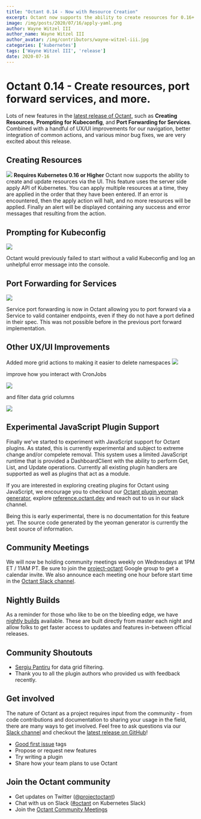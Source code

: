 ```yaml
---
title: "Octant 0.14 - Now with Resource Creation"
excerpt: Octant now supports the ability to create resources for 0.16+ Kubernetes clusters and more!
image: /img/posts/2020/07/16/apply-yaml.png
author: Wayne Witzel III
author_name: Wayne Witzel III
author_avatar: /img/contributors/wayne-witzel-iii.jpg
categories: ['kubernetes']
tags: ['Wayne Witzel III', 'release']
date: 2020-07-16
---
```

# Octant 0.14 - Create resources, port forward services, and more.

Lots of new features in the [latest release of Octant](https://github.com/vmware-tanzu/octant/releases/tag/v0.14.0),
such as **Creating Resources**, **Prompting for Kubeconfig**, and **Port Forwarding for Services**. Combined with a handful
of UX/UI improvements for our navigation, better integration of common actions, and various minor bug fixes, we are very
excited about this release.

## Creating Resources
![](/img/posts/2020/07/16/apply-yaml.png)
**Requires Kubernetes 0.16 or Higher** Octant now supports the ability to create and update resources via the UI. This feature uses the server side apply API of Kubernetes.
You can apply multiple resources at a time, they are applied in the order that they have been entered. If an error is encountered, then the apply action will halt, and no more resources will be applied.
 Finally an alert will be displayed containing any success and error messages that resulting from the action.

## Prompting for Kubeconfig
![](/img/posts/2020/07/16/no-kubeconfig.png)

Octant would previously failed to start without a valid Kubeconfig and log an unhelpful error message into the console.

## Port Forwarding for Services
![](/img/posts/2020/07/16/service-port-forward.png)

Service port forwarding is now in Octant allowing you to port forward via a Service to valid container endpoints, even if they do not have a port defined
in their spec. This was not possible before in the previous port forward implementation.

## Other UX/UI Improvements
Added more grid actions to making it easier to delete namespaces
![](/img/posts/2020/07/16/delete-namespace.png)

improve how you interact with CronJobs

![](/img/posts/2020/07/16/cronjob-actions.png)

and filter data grid columns

![](/img/posts/2020/07/16/table-filter.png)

## Experimental JavaScript Plugin Support

Finally we've started to experiment with JavaScript support for Octant plugins. As stated, this is currently experimental and subject to extreme change and/or compelete removal. This system
uses a limited JavaScript runtime that is provided a DashboardClient with the ability to perform Get, List, and Update operations. Currently all existing plugin handlers are supported as well
as plugins that act as a module.

If you are interested in exploring creating plugins for Octant using JavaScript, we encourage you to checkout our [Octant plugin yeoman generator](https://github.com/wwitzel3/generator-octant-plugin#readme),
explore [reference.octant.dev](https://reference.octant.dev) and reach out to us in our slack channel.

Being this is early experimental, there is no documentation for this feature yet. The source code generated by the yeoman generator is currently the best source of information.

## Community Meetings

We will now be holding community meetings weekly on Wednesdays at 1PM ET / 11AM PT. Be sure to join the [project-octant](https://groups.google.com/forum/#!forum/project-octant) Google group to get a calendar invite. We also announce each meeting one hour before start time in the [Octant Slack channel](https://kubernetes.slack.com/archives/CM37M9FCG).

## Nightly Builds

As a reminder for those who like to be on the bleeding edge, we have [nightly builds](https://console.cloud.google.com/storage/browser/octant-nightlies) available. These are built directly from master each night and allow folks to get faster access to updates and features in-between official releases.

## Community Shoutouts
- [Sergiu Pantiru](https://github.com/sergiupantiru) for data grid filtering.
- Thank you to all the plugin authors who provided us with feedback recently.

## Get involved

The nature of Octant as a project requires input from the community - from code contributions and documentation to sharing your usage in the field, there are many ways to get involved.
Feel free to ask questions via our [Slack channel](https://kubernetes.slack.com/messages/CM37M9FCG) and checkout the [latest release on GitHub](https://github.com/vmware-tanzu/octant/releases/latest)!

* [Good first issue](https://github.com/vmware-tanzu/octant/issues?q=is%3Aopen+is%3Aissue+label%3A%22good+first+issue%22) tags
* Propose or request new features
* Try writing a plugin
* Share how your team plans to use Octant

## Join the Octant community
* Get updates on Twitter ([@projectoctant](https://twitter.com/projectoctant))
* Chat with us on Slack ([#octant](https://kubernetes.slack.com/messages/CM37M9FCG) on Kubernetes Slack)
* Join the [Octant Community Meetings](/community)
